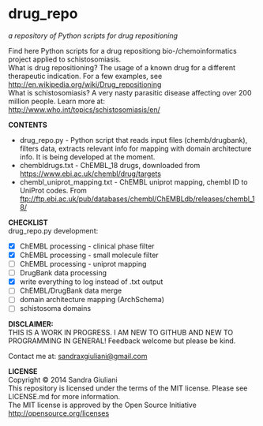 # drug_repo #
_a repository of Python scripts for drug repositioning_


Find here Python scripts for a drug repositiong bio-/chemoinformatics project
applied to schistosomiasis.  
What is drug repositioning? The usage of a known drug for a different therapeutic indication. For a few examples, see http://en.wikipedia.org/wiki/Drug_repositioning  
What is schistosomiasis? A very nasty parasitic disease affecting over 200 million people. Learn more at: http://www.who.int/topics/schistosomiasis/en/

**CONTENTS**
* drug_repo.py - Python script that reads input files (chemb/drugbank), filters data, extracts relevant info for mapping with domain architecture info. It is being developed at the moment.
* chembldrugs.txt - ChEMBL_18 drugs, downloaded from https://www.ebi.ac.uk/chembl/drug/targets
* chembl\_uniprot\_mapping.txt - ChEMBL uniprot mapping, chembl ID to UniProt codes. From ftp://ftp.ebi.ac.uk/pub/databases/chembl/ChEMBLdb/releases/chembl_18/

**CHECKLIST**  
drug_repo.py development:
- [x] ChEMBL processing - clinical phase filter 
- [x] ChEMBL processing - small molecule filter 
- [ ] ChEMBL processing - uniprot mapping
- [ ] DrugBank data processing
- [x] write everything to log instead of .txt output
- [ ] ChEMBL/DrugBank data merge
- [ ] domain architecture mapping (ArchSchema)
- [ ] schistosoma domains

**DISCLAIMER:**  
THIS IS A WORK IN PROGRESS. I AM NEW TO GITHUB AND NEW TO PROGRAMMING IN GENERAL! Feedback welcome but please be kind.

Contact me at: sandraxgiuliani@gmail.com

**LICENSE**  
Copyright &copy; 2014 Sandra Giuliani  
This repository is licensed under the terms of the MIT license. Please see LICENSE.md for more information.  
The MIT license is approved by the Open Source Initiative http://opensource.org/licenses


